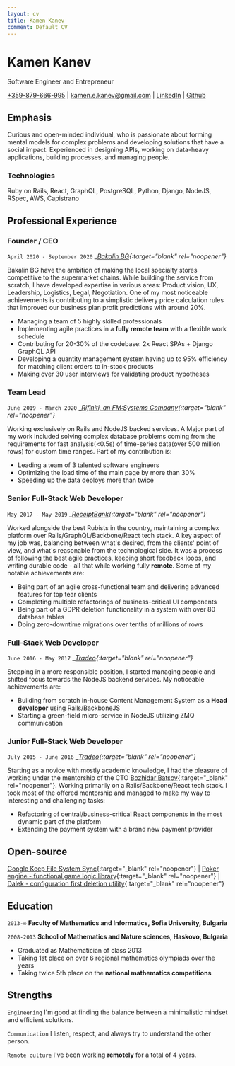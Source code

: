 ```yaml
---
layout: cv
title: Kamen Kanev
comment: Default CV
---
```

# Kamen Kanev
Software Engineer and Entrepreneur

<div id="webaddress">
<a target="_blank" rel="noopener" href="tel:+359879666995">+359-879-666-995</a>
| <a target="_blank" rel="noopener" href="mailto:kamen.e.kanev@gmail.com">kamen.e.kanev@gmail.com</a>
| <a target="_blank" rel="noopener" href="https://www.linkedin.com/in/kamen-kanev-97889b116/">LinkedIn</a>
| <a target="_blank" rel="noopener" href="https://github.com/kanevk">Github</a>
</div>

## Emphasis

Curious and open-minded individual, who is passionate about forming mental models for complex problems and
developing solutions that have a social impact.
Experienced in designing APIs, working on data-heavy applications, building processes, and managing people.

### Technologies

Ruby on Rails, React, GraphQL, PostgreSQL, Python, Django, NodeJS, RSpec, AWS, Capistrano

## Professional Experience

### Founder / CEO

`April 2020 - September 2020`
__[Bakalin BG](https://bakalin.bg/){:target="_blank" rel="noopener"}__

Bakalin BG have the ambition of making the local specialty stores competitive to the supermarket chains.
While building the service from scratch, I have developed expertise in various areas:
Product vision, UX, Leadership, Logistics, Legal, Negotiation.
One of my most noticeable achievements is contributing to a simplistic delivery price calculation rules
that improved our business plan profit predictions with around 20%.
- Managing a team of 5 highly skilled professionals
- Implementing agile practices in a **fully remote team** with a flexible work schedule
- Contributing for 20-30% of the codebase: 2x React SPAs + Django GraphQL API
- Developing a quantity management system having up to 95% efficiency for matching client orders to in-stock products
- Making over 30 user interviews for validating product hypotheses

### Team Lead

`June 2019 - March 2020`
__[Rifiniti, an FM:Systems Company](https://fmsystems.com/acq/rifiniti-is-now-fm-systems/){:target="_blank" rel="noopener"}__

Working exclusively on Rails and NodeJS backed services. A Major part of my work included solving complex database problems
coming from the requirements for fast analysis(<0.5s) of time-series data(over 500 million rows) for custom time ranges.
Part of my contribution is:
- Leading a team of 3 talented software engineers
- Optimizing the load time of the main page by more than 30%
- Speeding up the data deploys more than twice

### Senior Full-Stack Web Developer

`May 2017 - May 2019`
__[ReceiptBank](https://www.receipt-bank.com/){:target="_blank" rel="noopener"}__

Worked alongside the best Rubists in the country, maintaining a complex platform over Rails/GraphQL/Backbone/React tech stack.
A key aspect of my job was, balancing between what's desired, from the clients' point of view, and what's reasonable from the technological side.
It was a process of following the best agile practices, keeping short feedback loops, and writing durable code -
all that while working fully **remote**. Some of my notable achievements are:
- Being part of an agile cross-functional team and delivering advanced features for top tear clients
- Completing multiple refactorings of business-critical UI components
- Being part of a GDPR deletion functionality in a system with over 80 database tables
- Doing zero-downtime migrations over tenths of millions of rows

### Full-Stack Web Developer

`June 2016 - May 2017`
__[Tradeo](https://tradeo.com/){:target="_blank" rel="noopener"}__

Stepping in a more responsible position, I started managing people and shifted focus towards the
NodeJS backend services. My noticeable achievements are:
 - Building from scratch in-house Content Management System as a **Head developer** using Rails/BackboneJS
 - Starting a green-field micro-service in NodeJS utilizing ZMQ communication

### Junior Full-Stack Web Developer

`July 2015 - June 2016`
__[Tradeo](https://tradeo.com/){:target="_blank" rel="noopener"}__

Starting as a novice with mostly academic knowledge, I had the pleasure of working under the mentorship
of the CTO [Bozhidar Batsov](https://github.com/bbatsov){:target="_blank" rel="noopener"}.
Working primarily on a Rails/Backbone/React tech stack. I took most of the offered mentorship and managed to make my way
to interesting and challenging tasks:
 - Refactoring of central/business-critical React components in the most dynamic part of the platform
 - Extending the payment system with a brand new payment provider


## Open-source
  [Google Keep File System Sync](https://github.com/kanevk/gkeep-files-sync){:target="_blank" rel="noopener"}
| [Poker engine - functional game logic library](https://github.com/kanevk/poker-engine){:target="_blank" rel="noopener"}
| [Dalek - configuration first deletion utility](https://github.com/kanevk/dalek){:target="_blank" rel="noopener"}


## Education

`2013-∞`
__Faculty of Mathematics and Informatics, Sofia University, Bulgaria__

`2008-2013`
__School of Mathematics and Nature sciences, Haskovo, Bulgaria__

 - Graduated as Mathematician of class 2013
 - Taking 1st place on over 6 regional mathematics olympiads over the years
 - Taking twice 5th place on the **national mathematics competitions**


## Strengths

  `Engineering`
I'm good at finding the balance between a minimalistic mindset and efficient solutions.

  `Communication`
I listen, respect, and always try to understand the other person.

  `Remote culture`
I've been working **remotely** for a total of 4 years.



<!-- ### Footer

Last updated: September 2020 -->

